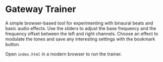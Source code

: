 # Gateway Trainer

A simple browser-based tool for experimenting with binaural beats and basic audio effects. Use the sliders to adjust the base frequency and the frequency offset between the left and right channels. Choose an effect to modulate the tones and save any interesting settings with the bookmark button.

Open `index.html` in a modern browser to run the trainer.
